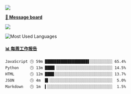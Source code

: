 [![](https://count.getloli.com/get/@SmaIIstars.github.readme)](https://count.getloli.com/)


[**💬 Message board**](https://chat.getloli.com/room/@SmaIIstars.github)

[![](https://chat.getloli.com/room/@SmaIIstars.github/svg?width=600&height=100&limit=20&theme=light&fontSize=14)](https://chat.getloli.com/room/@SmaIIstars.github)


![Most Used Languages](https://github-readme-stats.vercel.app/api/top-langs/?username=SmaIIstars&theme=dark&layout=compact)

<!-- waka-box start -->
#### <a href="https://gist.github.com/7bedf98e5eb1c9dafa176cc06c2428a5" target="_blank">📊 每周工作报告</a>
```text
JavaScript 🕓 59m ███████████████████▋░░░░░░░░░░ 65.4%
Python     🕓 13m ████▎░░░░░░░░░░░░░░░░░░░░░░░░░ 14.5%
HTML       🕓 12m ████░░░░░░░░░░░░░░░░░░░░░░░░░░ 13.7%
JSON       🕓 4m  █▍░░░░░░░░░░░░░░░░░░░░░░░░░░░░  5.0%
Markdown   🕓 1m  ▍░░░░░░░░░░░░░░░░░░░░░░░░░░░░░  1.5%
```
<!-- Powered by https://github.com/journey-ad/waka-box-go . -->
<!-- waka-box end -->

